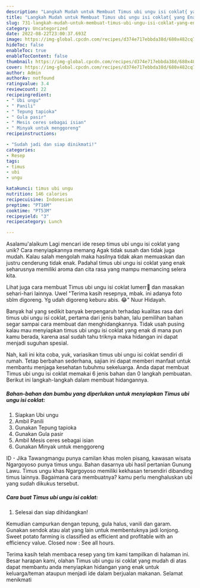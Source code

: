 ```yaml
---
description: "Langkah Mudah untuk Membuat Timus ubi ungu isi coklat{ yang Enak Banget"
title: "Langkah Mudah untuk Membuat Timus ubi ungu isi coklat{ yang Enak Banget"
slug: 731-langkah-mudah-untuk-membuat-timus-ubi-ungu-isi-coklat-yang-enak-banget
category: Uncategorized
date: 2022-08-22T23:00:37.693Z
image: https://img-global.cpcdn.com/recipes/d374e717ebbda38d/680x482cq70/timus-ubi-ungu-isi-coklat-foto-resep-utama.jpg
hideToc: false
enableToc: true
enableTocContent: false
thumbnail: https://img-global.cpcdn.com/recipes/d374e717ebbda38d/680x482cq70/timus-ubi-ungu-isi-coklat-foto-resep-utama.jpg
cover: https://img-global.cpcdn.com/recipes/d374e717ebbda38d/680x482cq70/timus-ubi-ungu-isi-coklat-foto-resep-utama.jpg
author: Admin
authorAv: notfound
ratingvalue: 3.4
reviewcount: 22
recipeingredient:
- " Ubi ungu"
- " Panili"
- " Tepung tapioka"
- " Gula pasir"
- " Mesis ceres sebagai isian"
- " Minyak untuk menggoreng"
recipeinstructions:

- "Sudah jadi dan siap dinikmati!"
categories:
- Resep
tags:
- timus
- ubi
- ungu

katakunci: timus ubi ungu 
nutrition: 146 calories
recipecuisine: Indonesian
preptime: "PT16M"
cooktime: "PT53M"
recipeyield: "3"
recipecategory: Lunch

---
```



Asalamu'alaikum Lagi mencari ide resep timus ubi ungu isi coklat yang unik? Cara menyiapkannya memang Agak tidak susah dan tidak juga mudah. Kalau salah mengolah maka hasilnya tidak akan memuaskan dan justru cenderung tidak enak. Padahal timus ubi ungu isi coklat yang enak seharusnya memiliki aroma dan cita rasa yang mampu memancing selera kita.


Lihat juga cara membuat Timus ubi ungu isi coklat lumerr🤎 dan masakan sehari-hari lainnya. Uwel &#34;Terima kasih resepnya, mbak. ini adanya foto sblm digoreng. Yg udah digoreng keburu abis. 😂&#34; Nuur Hidayah.

Banyak hal yang sedikit banyak berpengaruh terhadap kualitas rasa dari timus ubi ungu isi coklat, pertama dari jenis bahan, lalu pemilihan bahan segar sampai cara membuat dan menghidangkannya. Tidak usah pusing kalau mau menyiapkan timus ubi ungu isi coklat yang enak di mana pun kamu berada, karena asal sudah tahu triknya maka hidangan ini dapat menjadi suguhan spesial.


Nah, kali ini kita coba, yuk, variasikan timus ubi ungu isi coklat sendiri di rumah. Tetap berbahan sederhana, sajian ini dapat memberi manfaat untuk membantu menjaga kesehatan tubuhmu sekeluarga. Anda dapat membuat Timus ubi ungu isi coklat memakai 6 jenis bahan dan 0 langkah pembuatan. Berikut ini langkah-langkah dalam membuat hidangannya.

<!--inarticleads1-->

##### Bahan-bahan dan bumbu yang diperlukan untuk menyiapkan Timus ubi ungu isi coklat:

1. Siapkan  Ubi ungu
1. Ambil  Panili
1. Gunakan  Tepung tapioka
1. Gunakan  Gula pasir
1. Ambil  Mesis ceres sebagai isian
1. Gunakan  Minyak untuk menggoreng


ID - Jika Tawangmangu punya camilan khas molen pisang, kawasan wisata Ngargoyoso punya timus ungu. Bahan dasarnya ubi hasil pertanian Gunung Lawu. Timus ungu khas Ngargoyoso memiliki kekhasan tersendiri dibanding timus lainnya. Bagaimana cara membuatnya? kamu perlu menghaluskan ubi yang sudah dikukus tersebut. 

<!--inarticleads2-->

##### Cara buat Timus ubi ungu isi coklat:


1. Selesai dan siap dihidangkan!

Kemudian campurkan dengan tepung, gula halus, vanili dan garam. Gunakan sendok atau alat yang lain untuk membentuknya jadi lonjong. Sweet potato farming is classified as efficient and profitable with an efficiency value. Closed now : See all hours. 

Terima kasih telah membaca resep yang tim kami tampilkan di halaman ini. Besar harapan kami, olahan Timus ubi ungu isi coklat yang mudah di atas dapat membantu anda menyiapkan hidangan yang enak untuk keluarga/teman ataupun menjadi ide dalam berjualan makanan. Selamat menikmati
